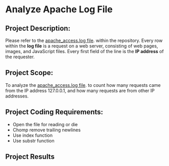 # Analyze Apache Log File

## Project Description:
Please refer to the [apache_access.log file](https://github.com/duncanchua91/Analyze-Apache-Log-File/blob/93fb6932282185d91a28618cd12eecd2766a682b/Example_Logs/apache_access.log). within the repository. Every row within the **log file** is a request on a web server, consisting of web pages, images, and JavaScript files. Every first field of the line is the **IP address** of the requester.

## Project Scope:
To analyze the [apache_access.log file](https://github.com/duncanchua91/Analyze-Apache-Log-File/blob/93fb6932282185d91a28618cd12eecd2766a682b/Example_Logs/apache_access.log). to count how many requests came from the IP address 127.0.0.1, and how many requests are from other IP addresses.

## Project Coding Requirements:
* Open the file for reading or die
* Chomp remove trailing newlines
* Use index function
* Use substr function

## Project Results
